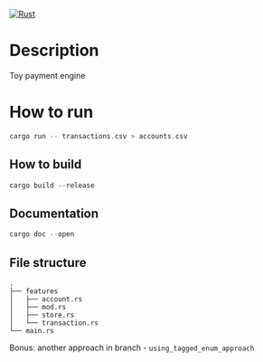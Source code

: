 [![Rust](https://github.com/Oyelowo/payment_engine/actions/workflows/check_code.yml/badge.svg?branch=master)](https://github.com/Oyelowo/payment_engine/actions/workflows/check_code.yml)

# Description 
Toy payment engine
# How to run

```rs
cargo run -- transactions.csv > accounts.csv
```

## How to build

```rs
cargo build --release
```

## Documentation
```rs
cargo doc --open
```

## File structure
```
.
├── features
│   ├── account.rs
│   ├── mod.rs
│   ├── store.rs
│   └── transaction.rs
└── main.rs
```

Bonus: another approach in branch - `using_tagged_enum_approach`